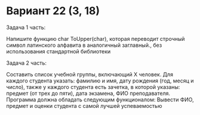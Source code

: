 # Вариант 22 (3, 18)

Задача 1 часть:

Напишите функцию char ToUpper(char), которая переводит строчный символ латинского алфавита в аналогичный заглавный., без использования стандартной библиотеки

Задача 2 часть:

Составить список учебной группы, включающий Х человек. Для каждого студента указать: фамилию и имя, дату рождения (год, месяц и число), также у каждого студента есть зачетка, в которой указаны: предмет (от трех до пяти), дата экзамена, ФИО преподавателя.
Программа должна обладать следующим функционалом:
Вывести ФИО, предмет и оценки студента с самой лучшей успеваемостью
